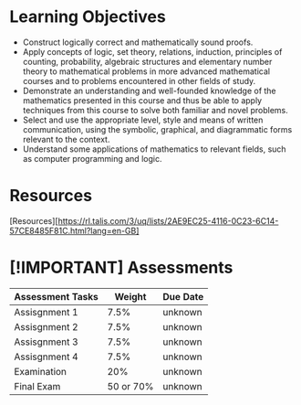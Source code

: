 # Learning Objectives
- Construct logically correct and mathematically sound proofs.
- Apply concepts of logic, set theory, relations, induction, principles of counting, probability, algebraic structures and elementary number theory to mathematical problems in more advanced mathematical courses and to problems encountered in other fields of study.
- Demonstrate an understanding and well-founded knowledge of the mathematics presented in this course and thus be able to apply techniques from this course to solve both familiar and novel problems.
- Select and use the appropriate level, style and means of written communication, using the symbolic, graphical, and diagrammatic forms relevant to the context.
- Understand some applications of mathematics to relevant fields, such as computer programming and logic.

# Resources
[Resources][https://rl.talis.com/3/uq/lists/2AE9EC25-4116-0C23-6C14-57CE8485F81C.html?lang=en-GB]

# [!IMPORTANT] Assessments 

| Assessment Tasks | Weight | Due Date |
|---|---|---|
| Assisgnment 1 | 7.5% | unknown |
| Assisgnment 2 | 7.5% | unknown |
| Assisgnment 3 | 7.5% | unknown |
| Assisgnment 4 | 7.5% | unknown |
| Examination | 20% | unknown |
| Final Exam | 50 or 70% | unknown |


